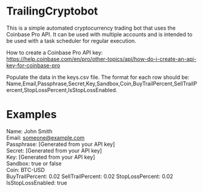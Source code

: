 # TrailingCryptobot
This is a simple automated cryptocurrency trading bot that uses the Coinbase Pro API. It can be used with multiple accounts and is intended to be used with a task scheduler for regular execution.

How to create a Coinbase Pro API key: https://help.coinbase.com/en/pro/other-topics/api/how-do-i-create-an-api-key-for-coinbase-pro

Populate the data in the keys.csv file. The format for each row should be: Name,Email,Passphrase,Secret,Key,Sandbox,Coin,BuyTrailPercent,SellTrailPercent,StopLossPercent,IsStopLossEnabled.

# Examples
Name: John Smith<br />
Email: someone@example.com<br />
Passphrase: [Generated from your API key]<br />
Secret: [Generated from your API key]<br />
Key: [Generated from your API key]<br />
Sandbox: true or false<br />
Coin: BTC-USD<br />
BuyTrailPercent: 0.02
SellTrailPercent: 0.02
StopLossPercent: 0.02
IsStopLossEnabled: true
